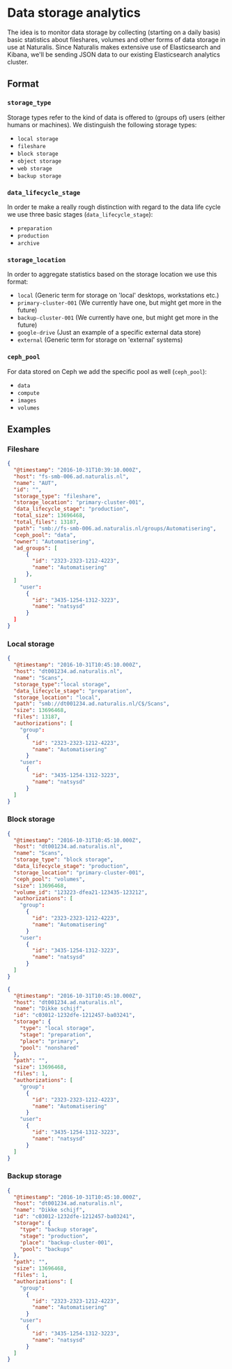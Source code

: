 # Data storage analytics

The idea is to monitor data storage by collecting (starting on a daily basis) basic statistics about fileshares, volumes and other forms of data storage in use at Naturalis. Since Naturalis makes extensive use of Elasticsearch and Kibana, we'll be sending JSON data to our existing Elasticsearch analytics cluster.

## Format



### `storage_type`

Storage types refer to the kind of data is offered to (groups of) users (either humans or machines). We distinguish the following storage types:
  * `local storage`
  * `fileshare`
  * `block storage`
  * `object storage`
  * `web storage`
  * `backup storage`

### `data_lifecycle_stage`

In order te make a really rough distinction with regard to the data life cycle we use three basic stages (`data_lifecycle_stage`):
  * `preparation`
  * `production`
  * `archive`

### `storage_location`

In order to aggregate statistics based on the storage location we use this format:
  * `local` (Generic term for storage on 'local' desktops, workstations etc.)
  * `primary-cluster-001` (We currently have one, but might get more in the future)
  * `backup-cluster-001` (We currently have one, but might get more in the future)
  * `google-drive` (Just an example of a specific external data store)
  * `external` (Generic term for storage on 'external' systems)

### `ceph_pool`

For data stored on Ceph we add the specific pool as well (`ceph_pool`):
  * `data`
  * `compute`
  * `images`
  * `volumes`

## Examples

### Fileshare

```json
{
  "@timestamp": "2016-10-31T10:39:10.000Z",
  "host": "fs-smb-006.ad.naturalis.nl",
  "name": "AUT",
  "id": "",
  "storage_type": "fileshare",
  "storage_location": "primary-cluster-001",
  "data_lifecycle_stage": "production",
  "total_size": 13696468,
  "total_files": 13187,
  "path": "smb://fs-smb-006.ad.naturalis.nl/groups/Automatisering",
  "ceph_pool": "data",
  "owner": "Automatisering",
  "ad_groups": [
      {
        "id": "2323-2323-1212-4223",
        "name": "Automatisering"
      },
  ]
    "user":
      {
        "id": "3435-1254-1312-3223",
        "name": "natsysd"
      }
  ]
}
```

### Local storage

```json
{
  "@timestamp": "2016-10-31T10:45:10.000Z",
  "host": "dt001234.ad.naturalis.nl",
  "name": "Scans",
  "storage_type":"local storage",
  "data_lifecycle_stage": "preparation",
  "storage_location": "local",
  "path": "smb://dt001234.ad.naturalis.nl/C$/Scans",
  "size": 13696468,
  "files": 13187,
  "authorizations": [
    "group":
      {
        "id": "2323-2323-1212-4223",
        "name": "Automatisering"
      }
    "user":
      {
        "id": "3435-1254-1312-3223",
        "name": "natsysd"
      }
  ]
}
```

### Block storage

```json
{
  "@timestamp": "2016-10-31T10:45:10.000Z",
  "host": "dt001234.ad.naturalis.nl",
  "name": "Scans",
  "storage_type": "block storage",
  "data_lifecycle_stage": "production",
  "storage_location": "primary-cluster-001",
  "ceph_pool": "volumes",
  "size": 13696468,
  "volume_id": "123223-dfea21-123435-123212",
  "authorizations": [
    "group":
      {
        "id": "2323-2323-1212-4223",
        "name": "Automatisering"
      }
    "user":
      {
        "id": "3435-1254-1312-3223",
        "name": "natsysd"
      }
  ]
}
```

```json
{
  "@timestamp": "2016-10-31T10:45:10.000Z",
  "host": "dt001234.ad.naturalis.nl",
  "name": "Dikke schijf",
  "id": "c03012-1232dfe-1212457-ba03241",
  "storage": {
    "type": "local storage",
    "stage": "preparation",
    "place": "primary",
    "pool": "nonshared"
  },
  "path": "",
  "size": 13696468,
  "files": 1,
  "authorizations": [
    "group":
      {
        "id": "2323-2323-1212-4223",
        "name": "Automatisering"
      }
    "user":
      {
        "id": "3435-1254-1312-3223",
        "name": "natsysd"
      }
  ]
}
```
### Backup storage

```json
{
  "@timestamp": "2016-10-31T10:45:10.000Z",
  "host": "dt001234.ad.naturalis.nl",
  "name": "Dikke schijf",
  "id": "c03012-1232dfe-1212457-ba03241",
  "storage": {
    "type": "backup storage",
    "stage": "production",
    "place": "backup-cluster-001",
    "pool": "backups"
  },
  "path": "",
  "size": 13696468,
  "files": 1,
  "authorizations": [
    "group":
      {
        "id": "2323-2323-1212-4223",
        "name": "Automatisering"
      }
    "user":
      {
        "id": "3435-1254-1312-3223",
        "name": "natsysd"
      }
  ]
}
```
